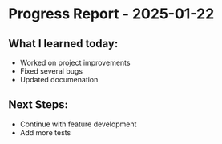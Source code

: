 # Progress Report - 2025-01-22
## What I learned today:
- Worked on project improvements
- Fixed several bugs
- Updated documenation

## Next Steps:
- Continue with feature development
- Add more tests
